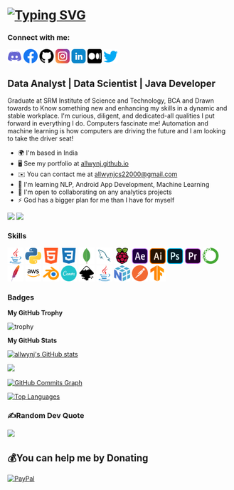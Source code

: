 [![Typing SVG](https://readme-typing-svg.herokuapp.com?font=roboto&size=30&color=E6F739&width=600&lines=Hi+there%2C+I'm+Allwyn.J;Hi+there%2C+you+can+call+me+Allwyn;Hi+there%2C+I'm+a+Data+Analyst;Hi+there%2C+I'm+a+Developer;Hi+there%2C+I'm+a+Gamer)](https://git.io/typing-svg)
=========================
### Connect with me:

<p align="left"> <a href="https://discord.com/users/Allwyn J#2815" target="_blank" rel="noreferrer">
<img src="/GithubProfile Icons/discord.svg" width="32" height="32" /></a> 
<a href="https://www.facebook.com/allwynj2000" target="_blank" rel="noreferrer"><img src="/GithubProfile Icons/facebook.svg" width="32" height="32" /></a> 
<a href="https://www.github.com/allwynj" target="_blank" rel="noreferrer"><img src="/GithubProfile Icons/github.svg" width="32" height="32" /></a> 
<a href="http://www.instagram.com/allwyn__j)" target="_blank" rel="noreferrer"><img src="/GithubProfile Icons/instagram.svg" width="32" height="32" /></a> 
<a href="https://www.linkedin.com/in/allwynj" target="_blank" rel="noreferrer"><img src="/GithubProfile Icons/linkedin.svg" width="32" height="32" /></a> 
<a href="http://www.medium.com/@allwynj" target="_blank" rel="noreferrer"><img src="/GithubProfile Icons/medium.svg" width="32" height="32" /></a> 
<a href="https://www.twitter.com/Allwyn__J" target="_blank" rel="noreferrer"><img src="/GithubProfile Icons/twitter.svg" width="32" height="32" /></a></p>


Data Analyst | Data Scientist | Java Developer
----------------------------------------------

Graduate at SRM Institute of Science and Technology, BCA and Drawn towards to Know something new and enhancing my skills in a dynamic and stable workplace. I'm curious, diligent, and dedicated-all qualities I put forward in everything I do. Computers fascinate me! Automation and machine learning is how computers are driving the future and I am looking to take the driver seat!

* 🌍  I'm based in India
* 🖥️  See my portfolio at [allwynj.github.io](http://allwynj.github.io)
* ✉️  You can contact me at [allwynjcs22000@gmail.com](mailto:allwynjcs22000@gmail.com)
* 🧠  I'm learning NLP, Android App Development, Machine Learning
* 🤝  I'm open to collaborating on any analytics projects
* ⚡  God has a bigger plan for me than I have for myself


<a href="https://www.github.com/allwynj" target="_blank" rel="noreferrer"><img src="https://img.shields.io/github/followers/allwynj?logo=github&style=for-the-badge&color=ec4899&labelColor=0C1116" /></a>
<a herf="https://www.github.com/allwynj" target="_blank" rel="noreferrer"><img src="https://hits.sh/github.com/silentsoft/hits.svg?style=for-the-badge&label=profile%20views&color=ec4899&labelColor=0C1116"></a>

### Skills

<p align="left">
<a href="https://www.oracle.com/java/" target="_blank" rel="noreferrer"><img src="/GithubProfile Icons/java.svg" width="36" height="36" alt="Java" /></a>
<a href="https://www.python.org/" target="_blank" rel="noreferrer"><img src="/GithubProfile Icons/python.svg" width="36" height="36" alt="Python" /></a>
<a href="https://developer.mozilla.org/en-US/docs/Glossary/HTML5" target="_blank" rel="noreferrer"><img src="/GithubProfile Icons/html5.svg" width="36" height="36" alt="HTML5" /></a>
<a href="https://www.w3.org/TR/CSS/#css" target="_blank" rel="noreferrer"><img src="/GithubProfile Icons/css3.svg" width="36" height="36" alt="CSS3" /></a>
<a href="https://www.mongodb.com/" target="_blank" rel="noreferrer"><img src="/GithubProfile Icons/mongodb.svg" width="36" height="36" alt="MongoDB" /></a>
<a href="https://www.mysql.com/" target="_blank" rel="noreferrer"><img src="/GithubProfile Icons/mysql.svg" width="36" height="36" alt="MySQL" /></a>
<a href="https://www.raspberrypi.org/" target="_blank" rel="noreferrer"><img src="/GithubProfile Icons/raspberrypi.svg" width="36" height="36" alt="RaspberryPi" /></a>
<a href="https://www.adobe.com/uk/products/aftereffects.html" target="_blank" rel="noreferrer"><img src="/GithubProfile Icons/adobe-after-effects.svg" width="36" height="36" alt="Adobe After Effects" /></a>
<a href="https://www.adobe.com/uk/products/illustrator.html" target="_blank" rel="noreferrer"><img src="/GithubProfile Icons/adobe-illustrator.svg" width="36" height="36" alt="Adobe Illustrator" /></a>
<a href="https://www.adobe.com/uk/products/photoshop.html" target="_blank" rel="noreferrer"><img src="/GithubProfile Icons/adobe-photoshop.svg" width="36" height="36" alt="Adobe Photoshop" /></a>
<a href="https://www.adobe.com/uk/products/premiere.html" target="_blank" rel="noreferrer"><img src="/GithubProfile Icons/adobe-premiere-pro.svg" width="36" height="36" alt="Adobe Premiere Pro" /></a>
<a href="https://www.anaconda.com/" target="_blank" rel="noreferrer"><img src="/GithubProfile Icons/anaconda.svg" width="36" height="36" alt="Anaconda" /></a>
<a href="https://httpd.apache.org/" target="_blank" rel="noreferrer"><img src="/GithubProfile Icons/apache.svg" width="36" height="36" alt="Apache" /></a>
<a href="https://aws.amazon.com/" target="_blank" rel="noreferrer"><img src="/GithubProfile Icons/aws.svg" width="36" height="36" alt="AWS" /></a>
<a href="https://www.blender.org/" target="_blank" rel="noreferrer"><img src="/GithubProfile Icons/blender.svg" width="36" height="36" alt="Blender" /></a>
<a href="https://www.canva.com/" target="_blank" rel="noreferrer"><img src="/GithubProfile Icons/canva.svg" width="36" height="36" alt="Canva" /></a>
<a href="https://inkscape.org/" target="_blank" rel="noreferrer"><img src="/GithubProfile Icons/inkscape.svg" width="36" height="36" alt="Inkscape" /></a>
<a href="https://www.java.com/en/" target="_blank" rel="noreferrer"><img src="/GithubProfile Icons/java.svg" width="36" height="36" alt="Java" /></a>
<a href="https://numpy.org/" target="_blank" rel="noreferrer"><img src="/GithubProfile Icons/numpy.svg" width="36" height="36" alt="Numpy" /></a>
<a href="https://www.postman.com/" target="_blank" rel="noreferrer"><img src="/GithubProfile Icons/postman.svg" width="36" height="36" alt="Postman" /></a>
<a href="https://www.tensorflow.org/" target="_blank" rel="noreferrer"><img src="/GithubProfile Icons/tensorflow.svg" width="36" height="36" alt="Tensorflow" /></a>




### Badges

<b>My GitHub Trophy</b>

![trophy](https://github-profile-trophy.vercel.app/?username=allwynj&theme=dark_lover&no-bg=true&no-frame=true&title=Joined2020,Stars,Issues,Commit,Repositories,PullRequest)


<b>My GitHub Stats</b>

<a href="http://www.github.com/allwynj"><img src="https://github-readme-stats.vercel.app/api?username=allwynj&show_icons=true&hide=&count_private=true&title_color=f97316&text_color=ffffff&icon_color=14b8a6&bg_color=0C1116&hide_border=true&show_icons=true" alt="allwynj's GitHub stats" /></a>

<a href="http://www.github.com/allwynj"><img src="https://github-readme-streak-stats.herokuapp.com/?user=allwynj&stroke=ffffff&background=0C1116&ring=f97316&fire=f97316&currStreakNum=ffffff&currStreakLabel=f97316&sideNums=ffffff&sideLabels=ffffff&dates=ffffff&hide_border=true" /></a>

<a href="http://www.github.com/allwynj"><img src="https://activity-graph.herokuapp.com/graph?username=allwynj&bg_color=0C1116&color=ffffff&line=14b8a6&point=ffffff&area_color=1c1917&area=true&hide_border=true&custom_title=GitHub%20Commits%20Graph" alt="GitHub Commits Graph" /></a>

<a href="https://github.com/allwynj" align="left"><img src="https://github-readme-stats.vercel.app/api/top-langs/?username=allwynj&layout=compact?username=allwynj&title_color=f97316&text_color=ffffff&icon_color=14b8a6&bg_color=0C1116&hide_border=true&locale=en&custom_title=Top%20%Languages&layout=compact" alt="Top Languages" /></a>


### ✍️Random Dev Quote
![](https://quotes-github-readme.vercel.app/api?type=horizontal&theme=dark)


## 💰You can help me by Donating

[![PayPal](https://img.shields.io/badge/PayPal-00457C?style=for-the-badge&logo=paypal&logoColor=white)](https://paypal.me/allwynj2000)
